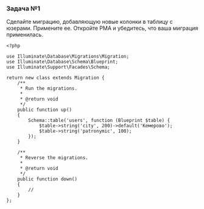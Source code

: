 ### Задача №1

Сделайте миграцию, добавляющую новые колонки в таблицу с юзерами. Примените ее. Откройте PMA и убедитесь, что ваша
миграция применилась.

    <?php
    
    use Illuminate\Database\Migrations\Migration;
    use Illuminate\Database\Schema\Blueprint;
    use Illuminate\Support\Facades\Schema;
    
    return new class extends Migration {
        /**
         * Run the migrations.
         *
         * @return void
         */
        public function up()
        {
            Schema::table('users', function (Blueprint $table) {
                $table->string('city', 200)->default('Кемерово');
                $table->string('patronymic', 100);
            });
        }
    
        /**
         * Reverse the migrations.
         *
         * @return void
         */
        public function down()
        {
            //
        }
    };
